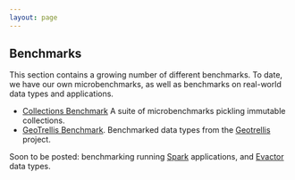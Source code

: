 ```yaml
---
layout: page
---
```


## Benchmarks

This section contains a growing number of different benchmarks. To date, we
have our own microbenchmarks, as well as benchmarks on real-world data types
and applications.

- [Collections Benchmark](vector.html) A suite of microbenchmarks pickling immutable collections.
- [GeoTrellis Benchmark](geotrellis.html). Benchmarked data types from the [Geotrellis](https://github.com/geotrellis/geotrellis) project.

Soon to be posted: benchmarking running [Spark](http://spark-project.org/)
applications, and [Evactor](https://github.com/aorwall/evactor) data types.

<!--
This section will contain a number of our benchmarks. To date, we have our own
suite of microbenchmarks, as well as benchmarks on real-world applications. Our
applications include benchmarked data types from the
[Geotrellis](https://github.com/geotrellis/geotrellis) project, and full
benchmarked applications of [Spark](http://spark-project.org/).
-->

<!-- ### What We Compare Against

We compare against other frameworks which are integrated in some way with Java
or Scala. We do not compare with frameworks which have their own separate
compilers; in these cases, Scala Pickling can be used to *interoperate* with these
frameworks. -->
